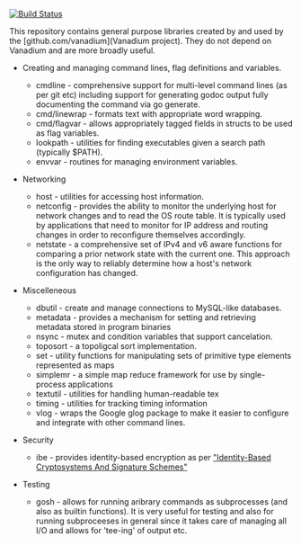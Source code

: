 [![Build Status](https://travis-ci.org/vanadium/go.lib.svg?branch=master)](https://travis-ci.org/vanadium/go.lib)

This repository contains general purpose libraries created by and used by the
[github.com/vanadium](Vanadium project). They do not depend on Vanadium and
are more broadly useful.

* Creating and managing command lines, flag definitions and variables.
  * cmdline - comprehensive support for multi-level command lines (as per git etc) including support for generating godoc output fully documenting the command via go generate.
  * cmd/linewrap - formats text with appropriate word wrapping.
  * cmd/flagvar - allows appropriately tagged fields in structs to be used as flag variables.
  * lookpath - utilities for finding executables given a search path (typically $PATH).
  * envvar - routines for managing environment variables.

* Networking
  * host - utilities for accessing host information.
  * netconfig - provides the ability to monitor the underlying host for network changes and to read the OS route table. It is typically used by applications that need to monitor for IP address and routing changes in order to reconfigure themselves accordingly.
  * netstate - a comprehensive set of IPv4 and v6 aware functions for comparing a prior network state with the current one. This approach is the only way to reliably determine how a host's network configuration has changed.

* Miscelleneous 
  * dbutil - create and manage connections to MySQL-like databases.
  * metadata - provides a mechanism for setting and retrieving
    metadata stored in program binaries
  * nsync - mutex and condition variables that support cancelation.
  * toposort - a topoligcal sort implementation.
  * set - utility functions for manipulating sets of primitive type elements represented as maps
  * simplemr - a simple map reduce framework for use by single-process applications
  * textutil - utilities for handling human-readable tex
  * timing - utilities for tracking timing information
  * vlog - wraps the Google glog package to make it easier to configure and integrate with other command lines.

* Security
  * ibe - provides identity-based encryption as per ["Identity-Based Cryptosystems
    And Signature Schemes"](   (http://discovery.csc.ncsu.edu/Courses/csc774-S08/reading-assignments/shamir84.pdf))

* Testing
  * gosh - allows for running aribrary commands as subprocesses (and also as builtin functions). It is very useful for testing and also for running subproceeses in general since it takes care of managing all I/O and allows for 'tee-ing' of output etc.

